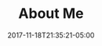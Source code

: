 ---
title: "About Me"
description: ""
slug: "about-me"
image: ""
keywords: "Marcus, Virginia"
categories:

    - ""
    - ""

date: 2017-11-18T21:35:21-05:00
draft: true
---